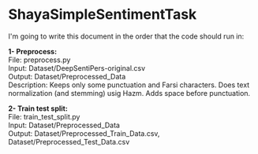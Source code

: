 ﻿# ShayaSimpleSentimentTask

I'm going to write this document in the order that the code should run in:  
  
**1- Preprocess:**  
File: preprocess.py  
Input: Dataset/DeepSentiPers-original.csv  
Output: Dataset/Preprocessed_Data  
Description: Keeps only some punctuation and Farsi characters. Does text normalization (and stemming) usig Hazm. Adds space before punctuation.  
  
**2- Train test split:**  
File: train_test_split.py  
Input: Dataset/Preprocessed_Data  
Output: Dataset/Preprocessed_Train_Data.csv, Dataset/Preprocessed_Test_Data.csv  
